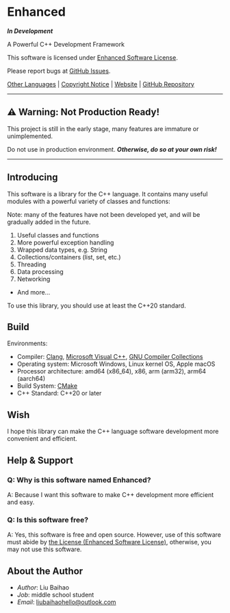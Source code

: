 # Enhanced

***In Development***

A Powerful C++ Development Framework

This software is licensed under [Enhanced Software License](LICENSE).

Please report bugs at [GitHub Issues](https://github.com/sharedwonder/enhanced/issues).

[Other Languages](readme/LANGUAGES.md) | [Copyright Notice](COPYRIGHT) | [Website](https://sharedwonder.github.io/enhanced/) | [GitHub Repository](https://github.com/sharedwonder/enhanced/)

---

## ⚠ **Warning: Not Production Ready!**

This project is still in the early stage, many features are immature or unimplemented.

Do not use in production environment. ***Otherwise, do so at your own risk!***

---

## Introducing

This software is a library for the C++ language.
It contains many useful modules with a powerful variety of classes and functions:

Note: many of the features have not been developed yet, and will be gradually added in the future.

1. Useful classes and functions
2. More powerful exception handling
3. Wrapped data types, e.g. String
4. Collections/containers (list, set, etc.)
5. Threading
6. Data processing
7. Networking

- And more...

To use this library, you should use at least the C++20 standard.

## Build

Environments:

- Compiler: [Clang](https://clang.llvm.org/), [Microsoft Visual C++](https://visualstudio.microsoft.com/vs/features/cplusplus/), [GNU Compiler Collections](https://gcc.gnu.org/)
- Operating system: Microsoft Windows, Linux kernel OS, Apple macOS
- Processor architecture: amd64 (x86_64), x86, arm (arm32), arm64 (aarch64)
- Build System: [CMake](https://cmake.org/)
- C++ Standard: C++20 or later

## Wish

I hope this library can make the C++ language software development more convenient and efficient.

## Help & Support

### Q: Why is this software named Enhanced?

A: Because I want this software to make C++ development more efficient and easy.

### Q: Is this software free?

A: Yes, this software is free and open source. However, use of this software must abide by [the License (Enhanced Software License)](LICENSE), otherwise, you may not use this software.

## About the Author

- *Author*: Liu Baihao
- *Job*: middle school student
- *Email*: <liubaihaohello@outlook.com>
